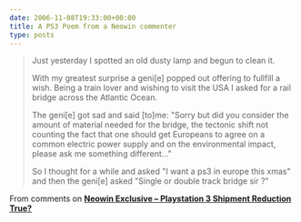 ```yaml
---
date: 2006-11-08T19:33:00+00:00
title: A PS3 Poem from a Neowin commenter
type: posts
---
```



> Just yesterday I spotted an old dusty lamp and begun to clean it.
>
> With my greatest surprise a geni[e] popped out offering to fullfill a wish. Being a train lover and wishing to visit the USA I asked for a rail bridge across the Atlantic Ocean.
>
> The geni[e] got sad and said [to]me: "Sorry but did you consider the amount of material needed for the bridge, the tectonic shift not counting the
> fact that one should get Europeans to agree on a common electric power supply and on the environmental impact, please ask me something
> different..."
>
> So I thought for a while and asked "I want a ps3 in europe this xmas" and then the geni[e] asked "Single or double track bridge sir ?"

From comments on **[Neowin Exclusive – Playstation 3 Shipment Reduction True?](http://www.neowin.net/index.php?act=view&id=36041)**
